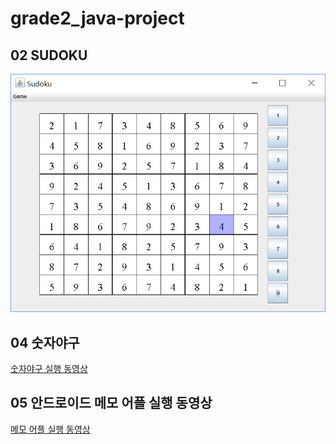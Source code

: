 # grade2_java-project

## 02 SUDOKU 
![java](sudoku.png)

## 04 숫자야구
[숫자야구 실행 동영상](https://www.youtube.com/watch?v=lX_GYyF9xDI)

## 05 안드로이드 메모 어플 실행 동영상 
[메모 어플 실행 동영상](https://www.youtube.com/watch?v=gsM4UpjwOpM)
